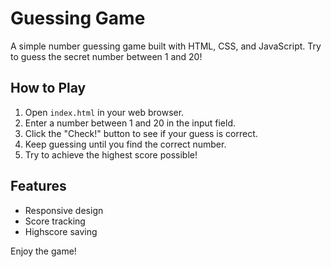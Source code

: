 # Guessing Game

A simple number guessing game built with HTML, CSS, and JavaScript. Try to guess the secret number between 1 and 20!

## How to Play

1. Open `index.html` in your web browser.
2. Enter a number between 1 and 20 in the input field.
3. Click the "Check!" button to see if your guess is correct.
4. Keep guessing until you find the correct number.
5. Try to achieve the highest score possible!

## Features

- Responsive design
- Score tracking
- Highscore saving

Enjoy the game!
